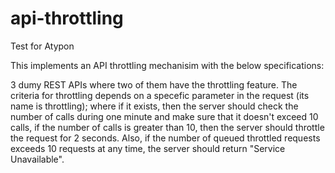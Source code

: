 # api-throttling
Test for Atypon

This implements an API throttling mechanisim with the below specifications:

3 dumy REST APIs where two of them have the throttling feature. The criteria for throttling depends on a specefic parameter in the request (its name is throttling); where if it exists, then the server should check the number of calls during one minute and make sure that it doesn't exceed 10 calls, if the number of calls is greater than 10, then the server should throttle the request for 2 seconds. Also, if the number of queued throttled requests exceeds 10 requests at any time, the server should return "Service Unavailable".
